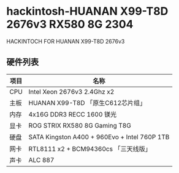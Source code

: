 # hackintosh-HUANAN X99-T8D 2676v3 RX580 8G 2304
HACKINTOCH FOR HUANAN X99-T8D 2676v3

## 硬件列表

|项目|名称
|-|-
|CPU|Intel Xeon 2676v3 2.4Ghz x2
|主板|HUANAN X99-T8D 「原生C612芯片组」
|内存|4x16G DDR3 RECC 1600 镁光
|显卡|ROG STRIX RX580 8G Gaming T8G
|硬盘|SATA Kingston A400 + 960Evo + Intel 760P 1TB
|网卡|RTL8111 x2 + BCM94360cs 「三天线版」
|声卡|ALC 887
